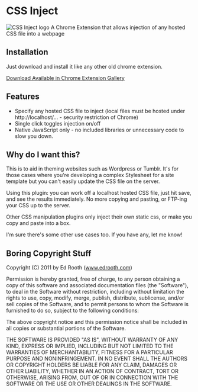 # CSS Inject

![CSS Inject logo](https://github.com/sym3tri/CSS-Inject/blob/master/icon-128.png)
A Chrome Extension that allows injection of any hosted CSS file into a webpage

## Installation

Just download and install it like any other old chrome extension.

[Download Available in Chrome Extension Gallery](https://chrome.google.com/extensions/detail/fmiohbdblcemacakpnoinjmcelddpjbg)


## Features

* Specify any hosted CSS file to inject (local files must be hosted under http://localhost/... - security restriction of Chrome)
* Single click toggles injection on/off
* Native JavaScript only - no included libraries or unnecessary code to slow you down.

## Why do I want this?

This is to aid in theming websites such as Wordpress or Tumblr.
It's for those cases where you're developing a complex Stylesheet for a site template
but you can't easily update the CSS file on the server.

Using this plugin: you can work off a localhost hosted CSS file, just hit save, and see the results immediately.
No more copying and pasting, or FTP-ing your CSS up to the server.

Other CSS manipulation plugins only inject their own static css, or make you copy and paste into a box.

I'm sure there's some other use cases too. If you have any, let me know!

## Boring Copyright Stuff

Copyright (C) 2011 by Ed Rooth (www.edrooth.com)

Permission is hereby granted, free of charge, to any person obtaining a copy
of this software and associated documentation files (the "Software"), to deal
in the Software without restriction, including without limitation the rights
to use, copy, modify, merge, publish, distribute, sublicense, and/or sell
copies of the Software, and to permit persons to whom the Software is
furnished to do so, subject to the following conditions:

The above copyright notice and this permission notice shall be included in
all copies or substantial portions of the Software.

THE SOFTWARE IS PROVIDED "AS IS", WITHOUT WARRANTY OF ANY KIND, EXPRESS OR
IMPLIED, INCLUDING BUT NOT LIMITED TO THE WARRANTIES OF MERCHANTABILITY,
FITNESS FOR A PARTICULAR PURPOSE AND NONINFRINGEMENT. IN NO EVENT SHALL THE
AUTHORS OR COPYRIGHT HOLDERS BE LIABLE FOR ANY CLAIM, DAMAGES OR OTHER
LIABILITY, WHETHER IN AN ACTION OF CONTRACT, TORT OR OTHERWISE, ARISING FROM,
OUT OF OR IN CONNECTION WITH THE SOFTWARE OR THE USE OR OTHER DEALINGS IN
THE SOFTWARE.
